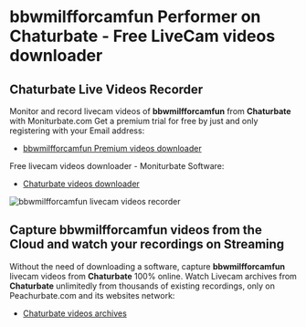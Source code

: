 # bbwmilfforcamfun Performer on Chaturbate - Free LiveCam videos downloader

## Chaturbate Live Videos Recorder

Monitor and record livecam videos of **bbwmilfforcamfun** from **Chaturbate** with Moniturbate.com
Get a premium trial for free by just and only registering with your Email address:
* [bbwmilfforcamfun Premium videos downloader](https://moniturbate.com/request-demo-licence-key.html)

Free livecam videos downloader - Moniturbate Software:
* [Chaturbate videos downloader](https://moniturbate.com/moniturbate-download-software.html)

![bbwmilfforcamfun livecam videos recorder](https://peachurnet.com/templates/moniturbate-software.png)


## Capture bbwmilfforcamfun videos from the Cloud and watch your recordings on Streaming

Without the need of downloading a software, capture **bbwmilfforcamfun** livecam videos from **Chaturbate** 100% online.
Watch Livecam archives from **Chaturbate** unlimitedly from thousands of existing recordings, only on Peachurbate.com and its websites network:
* [Chaturbate videos archives](https://peachurnet.com/)